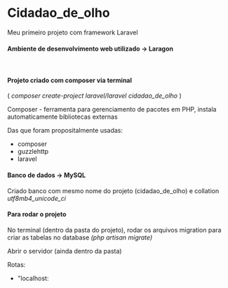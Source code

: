 # Cidadao_de_olho
Meu primeiro projeto com framework Laravel

<h4>Ambiente de desenvolvimento web utilizado -> Laragon</h4>
<br>
<h4>Projeto criado com composer via terminal </h4>
<p>(<i> composer create-project laravel/laravel cidadao_de_olho </i>)</p>
<p> Composer - ferramenta para gerenciamento de pacotes em PHP, instala automaticamente bibliotecas externas</p>
<p> Das que foram propositalmente usadas: <ul>
  <li> composer </li>
  <li> guzzlehttp </li>
  <li> laravel </li>
</ul></p>
<h4>Banco de dados -> MySQL</h4>
<p>Criado banco com mesmo nome do projeto (cidadao_de_olho) e collation <i>utf8mb4_unicode_ci</i></p>

<h4>Para rodar o projeto</h4>
<p>No terminal (dentro da pasta do projeto), rodar os arquivos migration para criar as tabelas no database <i>(php artisan migrate)</i></p>
<p>Abrir o servidor (ainda dentro da pasta) <i></i></p>
<p>Rotas: <ul>
  <li>"localhost:</li>
</ul></p>

